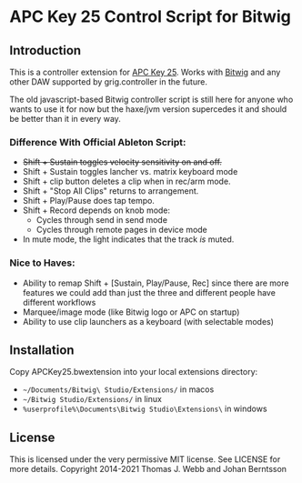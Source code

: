 APC Key 25 Control Script for Bitwig
====================================

Introduction
------------

This is a controller extension for
[APC Key 25](http://www.akaipro.com/product/apc-key-25). Works with [Bitwig](http://www.bitwig.com) and any other DAW supported by grig.controller in the future.

The old javascript-based Bitwig controller script is still here for anyone who wants to use it for now but the haxe/jvm version supercedes it and should be better than it in every way.

### Difference With Official Ableton Script:

* ~~Shift + Sustain toggles velocity sensitivity on and off.~~
* Shift + Sustain toggles lancher vs. matrix keyboard mode
* Shift + clip button deletes a clip when in rec/arm mode.
* Shift + "Stop All Clips" returns to arrangement.
* Shift + Play/Pause does tap tempo.
* Shift + Record depends on knob mode:
  * Cycles through send in send mode
  * Cycles through remote pages in device mode
* In mute mode, the light indicates that the track _is_ muted.

### Nice to Haves:

* Ability to remap Shift + [Sustain, Play/Pause, Rec] since there are more features we could add than just the three and different people have different workflows
* Marquee/image mode (like Bitwig logo or APC on startup)
* Ability to use clip launchers as a keyboard (with selectable modes)

Installation
------------

Copy APCKey25.bwextension into your local extensions directory:

* `~/Documents/Bitwig\ Studio/Extensions/` in macos
* `~/Bitwig Studio/Extensions/` in linux
* `%userprofile%\Documents\Bitwig Studio\Extensions\` in windows

License
-------

This is licensed under the very permissive MIT license. See LICENSE for more details.
Copyright 2014-2021 Thomas J. Webb and Johan Berntsson
